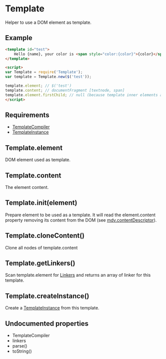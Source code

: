 Template
=============

Helper to use a DOM element as template.

## Example

```html
<template id="test">
	Hello {name}, your color is <span style="color:{color}">{color}</span>
</template>

<script>
var Template = require('Template');
var template = Template.new($('test'));

template.element; // $('test')
template.content; // documentFragment [textnode, span]
template.element.firstChild; // null (because template inner elements are in template.content)
</script>
```

## Requirements

- [TemplateCompiler](./TemplateCompiler)
- [TemplateInstance](./TemplateInstance)

## Template.element

DOM element used as template.

## Template.content

The element content.

## Template.init(element)

Prepare element to be used as a template. It will read the element.content property removing its content from the DOM (see [mdv.contentDescriptor](../#mdvcontentdescriptor)).

## Template.cloneContent()

Clone all nodes of template.content

## Template.getLinkers()

Scan template.element for [Linkers](./TemplateCompiler) and returns an array of linker for this template.

## Template.createInstance()

Create a [TemplateInstance](./TemplateInstance) from this template.

## Undocumented properties

- TemplateCompiler
- linkers
- parse()
- toString()
